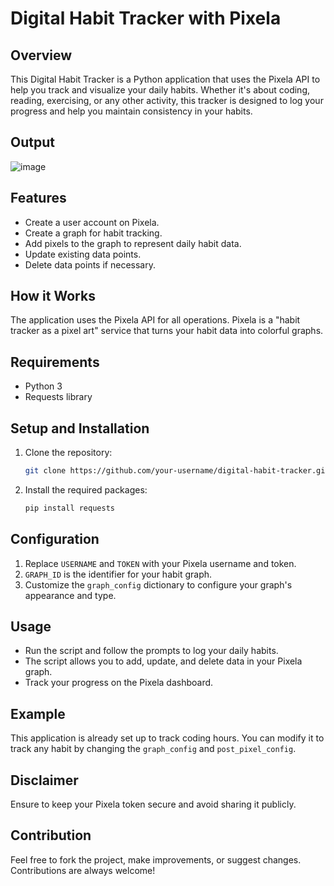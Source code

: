 # Digital Habit Tracker with Pixela

## Overview

This Digital Habit Tracker is a Python application that uses the Pixela API to help you track and visualize your daily habits. Whether it's about coding, reading, exercising, or any other activity, this tracker is designed to log your progress and help you maintain consistency in your habits.

## Output
![image](https://github.com/sarvesh-2109/Digital-Habit-Tracker/assets/113255836/78e6d172-5641-45a2-a603-1dbf7c5d1c71)


## Features

- Create a user account on Pixela.
- Create a graph for habit tracking.
- Add pixels to the graph to represent daily habit data.
- Update existing data points.
- Delete data points if necessary.

## How it Works

The application uses the Pixela API for all operations. Pixela is a "habit tracker as a pixel art" service that turns your habit data into colorful graphs.

## Requirements

- Python 3
- Requests library

## Setup and Installation

1. Clone the repository:
   ```bash
   git clone https://github.com/your-username/digital-habit-tracker.git
   ```
2. Install the required packages:
   ```bash
   pip install requests
   ```

## Configuration

1. Replace `USERNAME` and `TOKEN` with your Pixela username and token.
2. `GRAPH_ID` is the identifier for your habit graph.
3. Customize the `graph_config` dictionary to configure your graph's appearance and type.

## Usage

- Run the script and follow the prompts to log your daily habits.
- The script allows you to add, update, and delete data in your Pixela graph.
- Track your progress on the Pixela dashboard.

## Example

This application is already set up to track coding hours. You can modify it to track any habit by changing the `graph_config` and `post_pixel_config`.

## Disclaimer

Ensure to keep your Pixela token secure and avoid sharing it publicly.

## Contribution

Feel free to fork the project, make improvements, or suggest changes. Contributions are always welcome!

